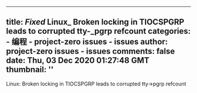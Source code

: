 
---
title: _Fixed_ Linux_ Broken locking in TIOCSPGRP leads to corrupted tty-_pgrp refcount
categories: 
    - 编程
    - project-zero issues - issues
author: project-zero issues - issues
comments: false
date: Thu, 03 Dec 2020 01:27:48 GMT
thumbnail: ''
---

<div>   
Linux: Broken locking in TIOCSPGRP leads to corrupted tty->pgrp refcount  
</div>
            